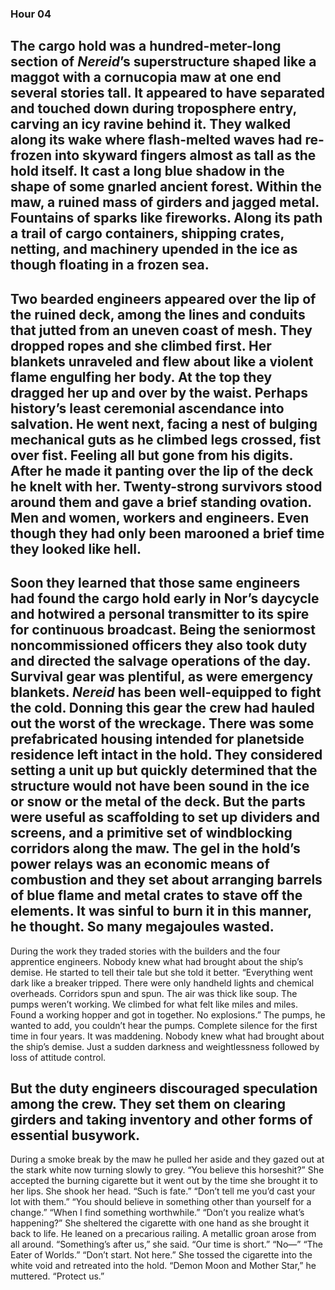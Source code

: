 ### Hour 04
The cargo hold was a hundred-meter-long section of *Nereid*’s superstructure shaped like a maggot with a cornucopia maw at one end several stories tall. It appeared to have separated and touched down during troposphere entry, carving an icy ravine behind it. They walked along its wake where flash-melted waves had re-frozen into skyward fingers almost as tall as the hold itself. It cast a long blue shadow in the shape of some gnarled ancient forest. Within the maw, a ruined mass of girders and jagged metal. Fountains of sparks like fireworks. Along its path a trail of cargo containers, shipping crates, netting, and machinery upended in the ice as though floating in a frozen sea.
---- 
Two bearded engineers appeared over the lip of the ruined deck, among the lines and conduits that jutted from an uneven coast of mesh. They dropped ropes and she climbed first. Her blankets unraveled and flew about like a violent flame engulfing her body. At the top they dragged her up and over by the waist. Perhaps history’s least ceremonial ascendance into salvation. He went next, facing a nest of bulging mechanical guts as he climbed legs crossed, fist over fist. Feeling all but gone from his digits. After he made it panting over the lip of the deck he knelt with her. Twenty-strong survivors stood around them and gave a brief standing ovation. Men and women, workers and engineers. Even though they had only been marooned a brief time they looked like hell.
---- 
Soon they learned that those same engineers had found the cargo hold early in Nor’s daycycle and hotwired a personal transmitter to its spire for continuous broadcast. Being the seniormost noncommissioned officers they also took duty and directed the salvage operations of the day.
Survival gear was plentiful, as were emergency blankets. *Nereid* has been well-equipped to fight the cold. Donning this gear the crew had hauled out the worst of the wreckage. There was some prefabricated housing intended for planetside residence left intact in the hold. They considered setting a unit up but quickly determined that the structure would not have been sound in the ice or snow or the metal of the deck. But the parts were useful as scaffolding to set up dividers and screens, and a primitive set of windblocking corridors along the maw. The gel in the hold’s power relays was an economic means of combustion and they set about arranging barrels of blue flame and metal crates to stave off the elements. It was sinful to burn it in this manner, he thought. So many megajoules wasted.
---- 
During the work they traded stories with the builders and the four apprentice engineers. Nobody knew what had brought about the ship’s demise. He started to tell their tale but she told it better.
“Everything went dark like a breaker tripped. There were only handheld lights and chemical overheads. Corridors spun and spun. The air was thick like soup. The pumps weren’t working. We climbed for what felt like miles and miles. Found a working hopper and got in together. No explosions.”
The pumps, he wanted to add, you couldn’t hear the pumps. Complete silence for the first time in four years. It was maddening.
Nobody knew what had brought about the ship’s demise. Just a sudden darkness and weightlessness followed by loss of attitude control. 

But the duty engineers discouraged speculation among the crew. They set them on clearing girders and taking inventory and other forms of essential busywork. 
---- 
During a smoke break by the maw he pulled her aside and they gazed out at the stark white now turning slowly to grey.
“You believe this horseshit?”
She accepted the burning cigarette but it went out by the time she brought it to her lips. She shook her head. “Such is fate.”
“Don’t tell me you’d cast your lot with them.”
“You should believe in something other than yourself for a change.”
“When I find something worthwhile.”
“Don’t you realize what’s happening?”
She sheltered the cigarette with one hand as she brought it back to life. He leaned on a precarious railing. A metallic groan arose from all around.
“Something’s after us,” she said. “Our time is short.”
“No—”
“The Eater of Worlds.”
“Don’t start. Not here.”
She tossed the cigarette into the white void and retreated into the hold.
“Demon Moon and Mother Star,” he muttered. “Protect us.”